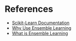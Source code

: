 # References
* [Scikit-Learn Documentation](scikit-learn.org)
* [Why Use Ensemble Learning](https://machinelearningmastery.com/why-use-ensemble-learning/)
* [What is Ensemble Learning](https://bdtechtalks.com/2020/11/12/what-is-ensemble-learning/)

